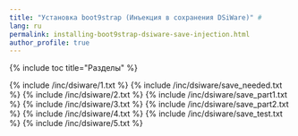 ```yaml
---
title: "Установка boot9strap (Инъекция в сохранения DSiWare)" #
lang: ru
permalink: installing-boot9strap-dsiware-save-injection.html
author_profile: true
---
```


{% include toc title="Разделы" %}

{% include /inc/dsiware/1.txt %}
{% include /inc/dsiware/save_needed.txt %}
{% include /inc/dsiware/2.txt %}
{% include /inc/dsiware/save_part1.txt %}
{% include /inc/dsiware/3.txt %}
{% include /inc/dsiware/save_part2.txt %}
{% include /inc/dsiware/4.txt %}
{% include /inc/dsiware/save_test.txt %}
{% include /inc/dsiware/5.txt %}